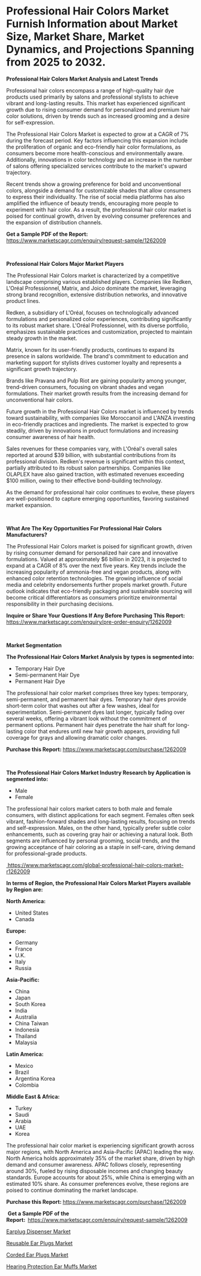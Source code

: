 <p><h1>Professional Hair Colors Market Furnish Information about Market Size, Market Share, Market Dynamics, and Projections Spanning from 2025 to 2032.</h1></p><p><strong>Professional Hair Colors Market Analysis and Latest Trends</strong></p>
<p><p>Professional hair colors encompass a range of high-quality hair dye products used primarily by salons and professional stylists to achieve vibrant and long-lasting results. This market has experienced significant growth due to rising consumer demand for personalized and premium hair color solutions, driven by trends such as increased grooming and a desire for self-expression.</p><p>The Professional Hair Colors Market is expected to grow at a CAGR of 7% during the forecast period. Key factors influencing this expansion include the proliferation of organic and eco-friendly hair color formulations, as consumers become more health-conscious and environmentally aware. Additionally, innovations in color technology and an increase in the number of salons offering specialized services contribute to the market's upward trajectory.</p><p>Recent trends show a growing preference for bold and unconventional colors, alongside a demand for customizable shades that allow consumers to express their individuality. The rise of social media platforms has also amplified the influence of beauty trends, encouraging more people to experiment with hair color. As a result, the professional hair color market is poised for continual growth, driven by evolving consumer preferences and the expansion of distribution channels.</p></p>
<p><strong>Get a Sample PDF of the Report:&nbsp;</strong> <a href="https://www.marketscagr.com/enquiry/request-sample/1262009?utm_campaign=2194&utm_medium=2&utm_source=Github&utm_content=ia&utm_term=04042025&utm_id=professional-hair-colors">https://www.marketscagr.com/enquiry/request-sample/1262009</a></p>
<p>&nbsp;</p>
<p><strong>Professional Hair Colors Major Market Players</strong></p>
<p><p>The Professional Hair Colors market is characterized by a competitive landscape comprising various established players. Companies like Redken, L'Oréal Professionnel, Matrix, and Joico dominate the market, leveraging strong brand recognition, extensive distribution networks, and innovative product lines.</p><p>Redken, a subsidiary of L'Oréal, focuses on technologically advanced formulations and personalized color experiences, contributing significantly to its robust market share. L'Oréal Professionnel, with its diverse portfolio, emphasizes sustainable practices and customization, projected to maintain steady growth in the market.</p><p>Matrix, known for its user-friendly products, continues to expand its presence in salons worldwide. The brand's commitment to education and marketing support for stylists drives customer loyalty and represents a significant growth trajectory.</p><p>Brands like Pravana and Pulp Riot are gaining popularity among younger, trend-driven consumers, focusing on vibrant shades and vegan formulations. Their market growth results from the increasing demand for unconventional hair colors.</p><p>Future growth in the Professional Hair Colors market is influenced by trends toward sustainability, with companies like Moroccanoil and L'ANZA investing in eco-friendly practices and ingredients. The market is expected to grow steadily, driven by innovations in product formulations and increasing consumer awareness of hair health.</p><p>Sales revenues for these companies vary, with L'Oréal's overall sales reported at around $39 billion, with substantial contributions from its professional division. Redken's revenue is significant within this context, partially attributed to its robust salon partnerships. Companies like OLAPLEX have also gained traction, with estimated revenues exceeding $100 million, owing to their effective bond-building technology.</p><p>As the demand for professional hair color continues to evolve, these players are well-positioned to capture emerging opportunities, favoring sustained market expansion.</p></p>
<p>&nbsp;</p>
<p><strong>What Are The Key Opportunities For Professional Hair Colors Manufacturers?</strong></p>
<p><p>The Professional Hair Colors market is poised for significant growth, driven by rising consumer demand for personalized hair care and innovative formulations. Valued at approximately $6 billion in 2023, it is projected to expand at a CAGR of 8% over the next five years. Key trends include the increasing popularity of ammonia-free and vegan products, along with enhanced color retention technologies. The growing influence of social media and celebrity endorsements further propels market growth. Future outlook indicates that eco-friendly packaging and sustainable sourcing will become critical differentiators as consumers prioritize environmental responsibility in their purchasing decisions.</p></p>
<p><strong>Inquire or Share Your Questions If Any Before Purchasing This Report:</strong> <a href="https://www.marketscagr.com/enquiry/pre-order-enquiry/1262009?utm_campaign=2194&utm_medium=2&utm_source=Github&utm_content=ia&utm_term=04042025&utm_id=professional-hair-colors">https://www.marketscagr.com/enquiry/pre-order-enquiry/1262009</a></p>
<p>&nbsp;</p>
<p><strong>Market Segmentation</strong></p>
<p><strong>The Professional Hair Colors Market Analysis by types is segmented into:</strong></p>
<p><ul><li>Temporary Hair Dye</li><li>Semi-permanent Hair Dye</li><li>Permanent Hair Dye</li></ul></p>
<p><p>The professional hair color market comprises three key types: temporary, semi-permanent, and permanent hair dyes. Temporary hair dyes provide short-term color that washes out after a few washes, ideal for experimentation. Semi-permanent dyes last longer, typically fading over several weeks, offering a vibrant look without the commitment of permanent options. Permanent hair dyes penetrate the hair shaft for long-lasting color that endures until new hair growth appears, providing full coverage for grays and allowing dramatic color changes.</p></p>
<p><strong>Purchase this Report:&nbsp;</strong><a href="https://www.marketscagr.com/purchase/1262009?utm_campaign=2194&utm_medium=2&utm_source=Github&utm_content=ia&utm_term=04042025&utm_id=professional-hair-colors">https://www.marketscagr.com/purchase/1262009</a></p>
<p>&nbsp;</p>
<p><strong>The Professional Hair Colors Market Industry Research by Application is segmented into:</strong></p>
<p><ul><li>Male</li><li>Female</li></ul></p>
<p><p>The professional hair colors market caters to both male and female consumers, with distinct applications for each segment. Females often seek vibrant, fashion-forward shades and long-lasting results, focusing on trends and self-expression. Males, on the other hand, typically prefer subtle color enhancements, such as covering gray hair or achieving a natural look. Both segments are influenced by personal grooming, social trends, and the growing acceptance of hair coloring as a staple in self-care, driving demand for professional-grade products.</p></p>
<p><a href="https://www.marketscagr.com/global-professional-hair-colors-market-r1262009?utm_campaign=2194&utm_medium=2&utm_source=Github&utm_content=ia&utm_term=04042025&utm_id=professional-hair-colors">&nbsp;https://www.marketscagr.com/global-professional-hair-colors-market-r1262009</a></p>
<p><strong>In terms of Region, the Professional Hair Colors Market Players available by Region are:</strong></p>
<p>
    <p> <strong> North America: </strong>
        <ul>
            <li>United States</li>
            <li>Canada</li>
        </ul>
        </p> 
    <p> <strong> Europe: </strong>
        <ul>
            <li>Germany</li>
            <li>France</li>
            <li>U.K.</li>
            <li>Italy</li>
            <li>Russia</li>
        </ul>
        </p> 
    <p> <strong> Asia-Pacific: </strong>
        <ul>
            <li>China</li>
            <li>Japan</li>
            <li>South Korea</li>
            <li>India</li>
            <li>Australia</li>
            <li>China Taiwan</li>
            <li>Indonesia</li>
            <li>Thailand</li>
            <li>Malaysia</li>
        </ul>
        </p> 
    <p> <strong> Latin America: </strong>
        <ul>
            <li>Mexico</li>
            <li>Brazil</li>
            <li>Argentina Korea</li>
            <li>Colombia</li>
        </ul>
        </p> 
    <p> <strong> Middle East & Africa: </strong>
        <ul>
            <li>Turkey</li>
            <li>Saudi</li>
            <li>Arabia</li>
            <li>UAE</li>
            <li>Korea</li>
        </ul>
    </p>
    </p>
<p><p>The professional hair color market is experiencing significant growth across major regions, with North America and Asia-Pacific (APAC) leading the way. North America holds approximately 35% of the market share, driven by high demand and consumer awareness. APAC follows closely, representing around 30%, fueled by rising disposable incomes and changing beauty standards. Europe accounts for about 25%, while China is emerging with an estimated 10% share. As consumer preferences evolve, these regions are poised to continue dominating the market landscape.</p></p>
<p><strong>Purchase this Report: </strong><a href="https://www.marketscagr.com/purchase/1262009?utm_campaign=2194&utm_medium=2&utm_source=Github&utm_content=ia&utm_term=04042025&utm_id=professional-hair-colors">https://www.marketscagr.com/purchase/1262009</a></p>
<p>&nbsp;<strong>Get a Sample PDF of the Report:&nbsp;&nbsp;</strong><a href="https://www.marketscagr.com/enquiry/request-sample/1262009?utm_campaign=2194&utm_medium=2&utm_source=Github&utm_content=ia&utm_term=04042025&utm_id=professional-hair-colors">https://www.marketscagr.com/enquiry/request-sample/1262009</a></p>
<p><strong></strong></p>
<p><p><a href="https://github.com/ChiragRp1/Market-Research-Report-List-7/blob/main/earplug-dispenser-market.md?utm_campaign=2194&utm_medium=2&utm_source=Github&utm_content=ia&utm_term=04042025&utm_id=professional-hair-colors">Earplug Dispenser Market</a></p><p><a href="https://github.com/goickpache1m/Market-Research-Report-List-1/blob/main/reusable-ear-plugs-market.md?utm_campaign=2194&utm_medium=2&utm_source=Github&utm_content=ia&utm_term=04042025&utm_id=professional-hair-colors">Reusable Ear Plugs Market</a></p><p><a href="https://github.com/smarzkathyb6/Market-Research-Report-List-1/blob/main/corded-ear-plugs-market.md?utm_campaign=2194&utm_medium=2&utm_source=Github&utm_content=ia&utm_term=04042025&utm_id=professional-hair-colors">Corded Ear Plugs Market</a></p><p><a href="https://github.com/gukenneth26571/Market-Research-Report-List-1/blob/main/hearing-protection-ear-muffs-market.md?utm_campaign=2194&utm_medium=2&utm_source=Github&utm_content=ia&utm_term=04042025&utm_id=professional-hair-colors">Hearing Protection Ear Muffs Market</a></p></p>